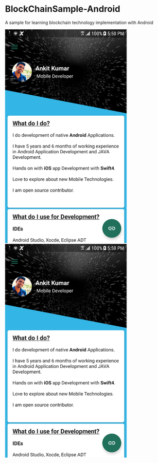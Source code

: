 # BlockChainSample-Android
A sample for learning blockchain technology implementation with Android


<img src="https://github.com/AnkitDroidGit/TrapezoidView-Android/blob/master/screen/3.png"  width="400" height="700"> 
<img src="https://github.com/AnkitDroidGit/TrapezoidView-Android/blob/master/screen/3.png"  width="400" height="700">


